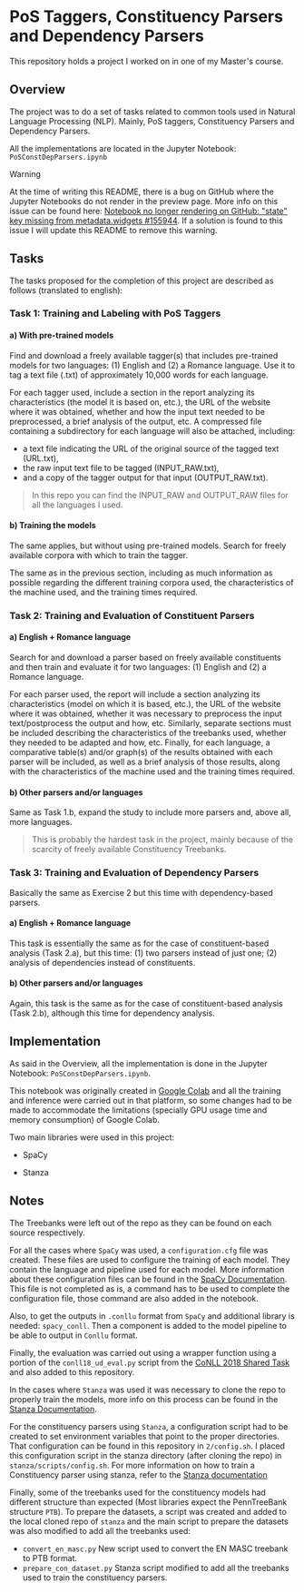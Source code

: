 # PoS Taggers, Constituency Parsers and Dependency Parsers

This repository holds a project I worked on in one of my Master's course.

## Overview
The project was to do a set of tasks related to common tools used in Natural Language Processing (NLP). 
Mainly, PoS taggers, Constituency Parsers and Dependency Parsers.

All the implementations are located in the Jupyter Notebook: `PoSConstDepParsers.ipynb`


> [!WARNING]
> At the time of writing this README, there is a bug on GitHub where the Jupyter Notebooks do not render in the preview page. More info on this issue can be found here: [Notebook no longer rendering on GitHub: "state" key missing from metadata.widgets #155944](https://github.com/orgs/community/discussions/155944). If a solution is found to this issue I will update this README to remove this warning.



## Tasks
The tasks proposed for the completion of this project are described as follows (translated to english):

### Task 1: Training and Labeling with PoS Taggers

#### a) With pre-trained models
Find and download a freely available tagger(s) that includes pre-trained models for two languages: (1) English and (2) a Romance language. Use it to tag a text file (.txt) of approximately 10,000 words for each language.


For each tagger used, include a section in the report analyzing its characteristics (the model it is based on, etc.), the URL of the website where it was obtained, whether and how the input text needed to be preprocessed, a brief analysis of the output, etc. 
A compressed file containing a subdirectory for each language will also be attached, including:
* a text file indicating the URL of the original source of the tagged text (URL.txt),
* the raw input text file to be tagged (INPUT_RAW.txt),
* and a copy of the tagger output for that input (OUTPUT_RAW.txt).

> In this repo you can find the INPUT_RAW and OUTPUT_RAW files for all the languages I used.

#### b) Training the models
The same applies, but without using pre-trained models. Search for freely available corpora with which to train the tagger.

The same as in the previous section, including as much information as possible regarding the different training corpora used, the characteristics of the machine used, and the training times required.

### Task 2: Training and Evaluation of Constituent Parsers

#### a) English + Romance language
Search for and download a parser based on freely available constituents and then train and evaluate it for two languages: (1) English and (2) a Romance language.

For each parser used, the report will include a section analyzing its characteristics (model on which it is based, etc.), the URL of the website where it was obtained, whether it was necessary to preprocess the input text/postprocess the output and how, etc. Similarly, separate sections must be included describing the characteristics of the treebanks used, whether they needed to be adapted and how, etc.
Finally, for each language, a comparative table(s) and/or graph(s) of the results obtained with each parser will be included, as well as a brief analysis of those results, along with the characteristics of the machine used and the training times required.


#### b) Other parsers and/or languages
Same as Task 1.b, expand the study to include more parsers and, above all, more languages.

> This is probably the hardest task in the project, mainly because of the scarcity of freely available Constituency Treebanks.


### Task 3: Training and Evaluation of Dependency Parsers
Basically the same as Exercise 2 but this time with dependency-based parsers.

#### a) English + Romance language
This task is essentially the same as for the case of constituent-based analysis (Task 2.a), but this time: (1) two parsers instead of just one; (2) analysis of dependencies instead of constituents.

#### b) Other parsers and/or languages
Again, this task is the same as for the case of constituent-based analysis (Task 2.b), although this time for dependency analysis.


## Implementation
As said in the Overview, all the implementation is done in the Jupyter Notebook: `PoSConstDepParsers.ipynb`.

This notebook was originally created in [Google Colab](https://colab.google/) and all the training and inference were carried out in that platform, so some changes had to be made to accommodate the limitations (specially GPU usage time and memory consumption) of Google Colab. 

Two main libraries were used in this project: 

* SpaCy

* Stanza

## Notes
The Treebanks were left out of the repo as they can be found on each source respectively. 

For all the cases where `SpaCy` was used, a `configuration.cfg` file was created. These files are used to configure the training of each model.
They contain the language and pipeline used for each model. More information about these configuration files can be found in the [SpaCy Documentation](https://spacy.io/usage/training#config).
This file is not completed as is, a command has to be used to complete the configuration file, those command are also added in the notebook.

Also, to get the outputs in `.conllu` format from `SpaCy` and additional library is needed: `spacy_conll`. Then a component is added to the model pipeline to be able to output in `Conllu` format. 


Finally, the evaluation was carried out using a wrapper function using a portion of the `conll18_ud_eval.py` script from the [CoNLL 2018 Shared Task](https://universaldependencies.org/conll18/evaluation.html) and also added to this repository.

In the cases where `Stanza` was used it was necessary to clone the repo to properly train the models, more info on this process can be found in the [Stanza Documentation](https://stanfordnlp.github.io/stanza/training_and_evaluation.html).

For the constituency parsers using `Stanza`, a configuration script had to be created to set environment variables that point to the proper directories. That configuration can be found in this repository in `2/config.sh`. I placed this configuration script in the stanza directory (after cloning the repo) in `stanza/scripts/config.sh`. 
For more information on how to train a Constituency parser using stanza, refer to the [Stanza documentation](https://stanfordnlp.github.io/stanza/new_language_constituency.html)

Finally, some of the treebanks used for the constituency models had different structure than expected (Most libraries expect the PennTreeBank structure `PTB`). To prepare the datasets, a script was created and added to the local cloned repo of `stanza` and the main script to prepare the datasets was also modified to add all the treebanks used:
* `convert_en_masc.py` New script used to convert the EN MASC treebank to PTB format.
*  `prepare_con_dataset.py` Stanza script modified to add all the treebanks used to train the constituency parsers. 